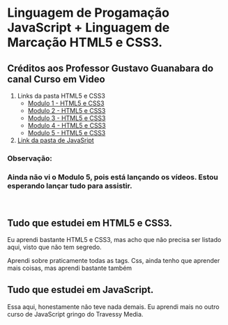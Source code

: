 # Linguagem de Progamação JavaScript + Linguagem de Marcação HTML5 e CSS3.

   <h2>Créditos aos Professor Gustavo Guanabara do canal Curso em Video </h2>

   <ol type = "1">
      <li>
         Links da pasta HTML5 e CSS3
         <ul>
            <li> <a href="https://www.youtube.com/watch?v=Ejkb_YpuHWs&list=PLHz_AreHm4dkZ9-atkcmcBaMZdmLHft8n&ab_channel=CursoemV%C3%ADdeo" target = "_blank" >Modulo 1 - HTML5 e CSS3</a> </li>
            <li> <a href="https://www.youtube.com/watch?v=vPNIAJ9B4hg&list=PLHz_AreHm4dlUpEXkY1AyVLQGcpSgVF8s&ab_channel=CursoemV%C3%ADdeo" target = "_blank" >Modulo 2 - HTML5 e CSS3</a> </li>
            <li> <a href="https://www.youtube.com/watch?v=ofFgnDtn_1c&list=PLHz_AreHm4dmcAviDwiGgHbeEJToxbOpZ&ab_channel=CursoemV%C3%ADdeo" target = "_blank" >Modulo 3  - HTML5 e CSS3</a> </li>
            <li> <a href="https://www.youtube.com/watch?v=zHKHMmEG9vE&list=PLHz_AreHm4dkcVCk2Bn_fdVQ81Fkrh6WT&ab_channel=CursoemV%C3%ADdeo" target = "_blank" >Modulo 4 - HTML5 e CSS3</a> </li>
            <li> <a href="https://www.youtube.com/watch?v=rqvn_c2n9Eg&list=PLHz_AreHm4dn1bAtIJWFrugl5z2Ej_52d&ab_channel=CursoemV%C3%ADdeo" target = "_blank" >Modulo 5 - HTML5 e CSS3</a> </li>
         </ul>
      </li>
      <li><a href= "https://www.youtube.com/watch?v=1-w1RfGIov4&list=PLHz_AreHm4dlsK3Nr9GVvXCbpQyHQl1o1&ab_channel=CursoemV%C3%ADdeo" target = "_blank" > Link da pasta de JavaSript </a></li>
   </ol>

   <div>
      <h3> Observação: <h3>
         <p>Ainda não vi o Modulo 5, pois está lançando os vídeos. Estou esperando lançar tudo para assistir.</p>
   </div>
   <br>
 <h2>Tudo que estudei em HTML5 e CSS3.</h2>
   <p>Eu aprendi bastante HTML5 e CSS3, mas acho que não precisa ser listado aqui, visto que não tem segredo.</p>
   <p>Aprendi sobre praticamente todas as tags. Css, ainda tenho que aprender mais coisas, mas aprendi bastante também</p>


<h2>Tudo que estudei em JavaScript. </h2>
   <p>Essa aqui, honestamente não teve nada demais. Eu aprendi mais no outro curso de JavaScript gringo do Travessy Media.</p>


 
